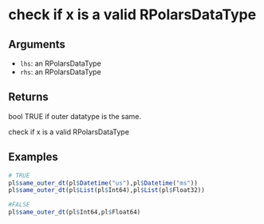 # check if x is a valid RPolarsDataType

## Arguments

- `lhs`: an RPolarsDataType
- `rhs`: an RPolarsDataType

## Returns

bool TRUE if outer datatype is the same.

check if x is a valid RPolarsDataType

## Examples

```r
# TRUE
pl$same_outer_dt(pl$Datetime("us"),pl$Datetime("ms"))
pl$same_outer_dt(pl$List(pl$Int64),pl$List(pl$Float32))

#FALSE
pl$same_outer_dt(pl$Int64,pl$Float64)
```